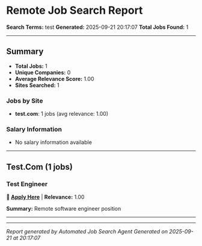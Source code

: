# Remote Job Search Report

**Search Terms:** test
**Generated:** 2025-09-21 20:17:07
**Total Jobs Found:** 1

---

## Summary

- **Total Jobs:** 1
- **Unique Companies:** 0
- **Average Relevance Score:** 1.00
- **Sites Searched:** 1

### Jobs by Site
- **test.com**: 1 jobs (avg relevance: 1.00)

### Salary Information
- No salary information available

---


## Test.Com (1 jobs)

### Test Engineer

**🔗 [Apply Here](https://test.com/job/123)** | **Relevance:** 1.00

**Summary:** Remote software engineer position

---


---

*Report generated by Automated Job Search Agent*
*Generated on 2025-09-21 at 20:17:07*

